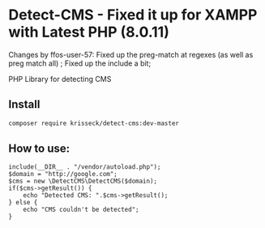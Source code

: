 Detect-CMS - Fixed it up for XAMPP with Latest PHP (8.0.11)
==========

Changes by ffos-user-57: Fixed up the preg-match at regexes (as well as preg match all) ; Fixed up the include a bit; 


PHP Library for detecting CMS

Install
-------

```bash
composer require krisseck/detect-cms:dev-master
```

How to use:
-----------

    include(__DIR__ . "/vendor/autoload.php");
    $domain = "http://google.com";
    $cms = new \DetectCMS\DetectCMS($domain);
    if($cms->getResult()) {
        echo "Detected CMS: ".$cms->getResult();
    } else {
        echo "CMS couldn't be detected";
    } 
